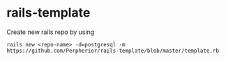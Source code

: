 # rails-template

Create new rails repo by using

```
rails new <repo-name> -d=postgresql -m https://github.com/Perpherior/rails-template/blob/master/template.rb
```
